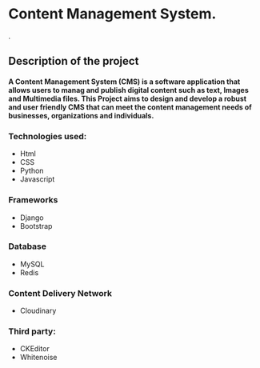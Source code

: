 # Content Management System.
.
## Description of the project
#### A Content Management System (CMS) is a software application that allows users to manag and publish digital content  such as text, Images and Multimedia files. This Project aims to design and develop a robust and user friendly CMS that can meet the content management needs of businesses, organizations and individuals.

### Technologies used:
- Html
- CSS
- Python
- Javascript

### Frameworks
- Django
- Bootstrap

### Database
- MySQL
- Redis

### Content Delivery Network
- Cloudinary

### Third party:
- CKEditor
- Whitenoise
